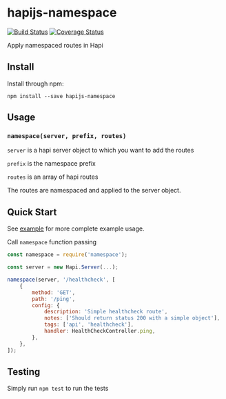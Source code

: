 # hapijs-namespace

[![Build Status](https://travis-ci.org/twgibbons/hapijs-namespace.svg?branch=master)](https://travis-ci.org/twgibbons/hapijs-namespace)
[![Coverage Status](https://coveralls.io/repos/github/twgibbons/hapijs-namespace/badge.svg?branch=master)](https://coveralls.io/github/twgibbons/hapijs-namespace?branch=master) 

Apply namespaced routes in Hapi

## Install

Install through npm:

    npm install --save hapijs-namespace

## Usage

### `namespace(server, prefix, routes)`

`server` is a hapi server object to which you want to add the routes

`prefix` is the namespace prefix

`routes` is an array of hapi routes

The routes are namespaced and applied to the server object.

## Quick Start

See [example](./example) for more complete example usage.

Call `namespace` function passing

```js
const namespace = require('namespace');

const server = new Hapi.Server(...);

namespace(server, '/healthcheck', [
    {
        method: 'GET',
        path: '/ping',
        config: {
            description: 'Simple healthcheck route',
            notes: ['Should return status 200 with a simple object'],
            tags: ['api', 'healthcheck'],
            handler: HealthCheckController.ping,
        },
    },
]);
```

## Testing

Simply run `npm test` to run the tests
